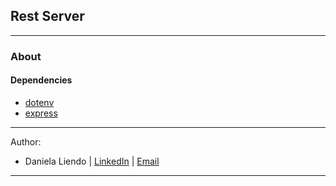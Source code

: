 ## Rest Server

---

### About

#### Dependencies
- [dotenv](https://github.com/motdotla/dotenv#readme)
- [express](http://expressjs.com/)

---
Author:
- Daniela Liendo | [LinkedIn](https://www.linkedin.com/in/daniela-liendo-026289189/) | [Email](mailto:danielaliendo@gmail.com)
---